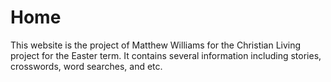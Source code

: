 # Home

This website is the project of Matthew Williams for the Christian Living project for the Easter term. It contains several information including stories, crosswords, word searches, and etc.